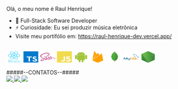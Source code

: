 Olá, o meu nome é Raul Henrique!


- 🌱 Full-Stack Software Developer
- ⚡ Curiosidade: Eu sei produzir música eletrônica
-  Visite meu portifólio em:
    https://raul-henrique-dev.vercel.app/

  
<div style="display: inline_block;">
  <br/>
  <img align="center" alt="iconReactJs" height="30" width="40" src="https://raw.githubusercontent.com/devicons/devicon/master/icons/react/react-original-wordmark.svg"/>
  <img align="center" alt="iconTs" height="30" width="40" src="https://raw.githubusercontent.com/devicons/devicon/master/icons/typescript/typescript-plain.svg"/>
  <img align="center" alt="iconSass" height="30" width="40" src="https://raw.githubusercontent.com/devicons/devicon/master/icons/sass/sass-original.svg"/>
  <img align="center" alt="iconJs" height="30" width="40" src="https://raw.githubusercontent.com/devicons/devicon/master/icons/javascript/javascript-plain.svg"/>
  <img align="center" alt="iconAndroid" height="30" width="40" src="https://raw.githubusercontent.com/devicons/devicon/master/icons/android/android-original.svg"/>
  <img align="center" alt="iconFirebase" height="30" width="40" src="https://raw.githubusercontent.com/devicons/devicon/master/icons/firebase/firebase-plain.svg"/>
  <img align="center" alt="iconMongoDb" height="30" width="40" src="https://raw.githubusercontent.com/devicons/devicon/master/icons/mongodb/mongodb-original.svg"/>
  <img align="center" alt="iconMySql" height="30" width="40" src="https://raw.githubusercontent.com/devicons/devicon/1119b9f84c0290e0f0b38982099a2bd027a48bf1/icons/mysql/mysql-original-wordmark.svg"/>
  <img align="center" alt="iconNodeJs" height="30" width="40" src="https://github.com/devicons/devicon/blob/master/icons/nodejs/nodejs-original.svg"/>
</div>
<br/>
#####--CONTATOS--#####
<br/>
<div> 
  <a href="https://www.linkedin.com/in/raul-henrique/" target="_blank">
    <img src="https://img.shields.io/badge/-LinkedIn-%230077B5?style=for-the-badge&logo=linkedin&logoColor=white" target="_blank"/>
  </a>
  <a href="mailto:raulheri43@hotmail.com">
    <img src="https://img.shields.io/badge/Microsoft_Outlook-0078D4?style=for-the-badge&logo=microsoft-outlook&logoColor=white" target="_blank"/>
  </a>
  <a href = "mailto:raulheri25@gmail.com">
    <img src="https://img.shields.io/badge/-Gmail-%23333?style=for-the-badge&logo=gmail&logoColor=white" target="_blank"/>
  </a>
</div>
